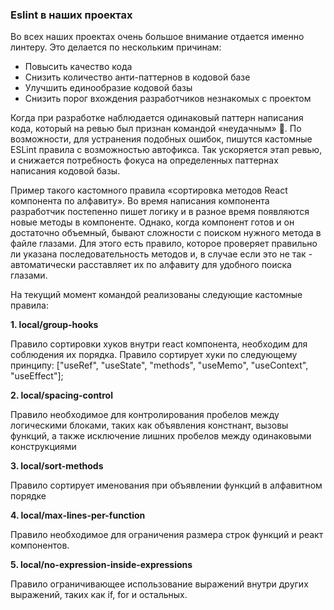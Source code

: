 ### Eslint в наших проектах

Во всех наших проектах очень большое внимание отдается именно линтеру. Это делается по нескольким причинам:

- Повысить качество кода
- Снизить количество анти-паттернов в кодовой базе
- Улучшить единообразие кодовой базы
- Снизить порог вхождения разработчиков незнакомых с проектом

Когда при разработке наблюдается одинаковый паттерн написания кода, который на ревью был признан командой «неудачным» .
По возможности, для устранения подобных ошибок, пишутся кастомные ESLint правила с возможностью автофикса. Так
ускоряется этап ревью, и снижается потребность фокуса на определенных паттернах написания кодовой базы.

Пример такого кастомного правила «сортировка методов React компонента по алфавиту». Во время написания компонента
разработчик постепенно пишет логику и в разное время появляются новые методы в компоненте. Однако, когда компонент готов
и он достаточно объемный, бывают сложности с поиском нужного метода в файле глазами. Для этого есть правило, которое
проверяет правильно ли указана последовательность методов и, в случае если это не так - автоматически расставляет их по
алфавиту для удобного поиска глазами.

На текущий момент командой реализованы следующие кастомные правила:

**1. local/group-hooks**

Правило сортировки хуков внутри react компонента, необходим для соблюдения их порядка. Правило сортирует хуки по
следующему принципу: ["useRef", "useState", "methods", "useMemo", "useContext", "useEffect"];

**2. local/spacing-control**

Правило необходимое для контролирования пробелов между логическими блоками, таких как объявления констнант, вызовы
функций, а также исключение лишних пробелов между одинаковыми конструкциями

**3. local/sort-methods**

Правило сортирует именования при объявлении функций в алфавитном порядке

**4. local/max-lines-per-function**

Правило необходимое для ограничения размера строк функций и реакт компонентов.

**5. local/no-expression-inside-expressions**

Правило ограничивающее использование выражений внутри других выражений, таких как if, for и остальных.
